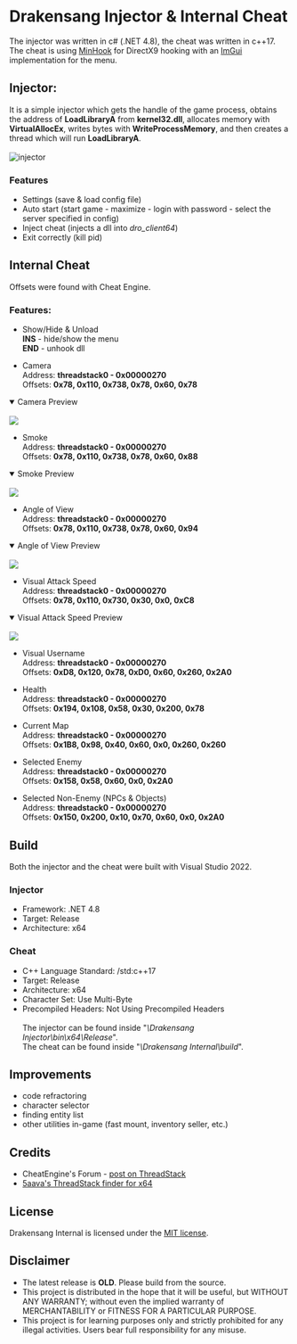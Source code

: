 # Drakensang Injector & Internal Cheat

The injector was written in c# (.NET 4.8), the cheat was written in c++17. The cheat is using [MinHook](https://github.com/TsudaKageyu/minhook) for DirectX9 hooking with an [ImGui](https://github.com/ocornut/imgui) implementation for the menu.

## Injector:
It is a simple injector which gets the handle of the game process, obtains the address of **LoadLibraryA** from **kernel32.dll**, allocates memory with **VirtualAllocEx**, writes bytes with **WriteProcessMemory**, and then creates a thread which will run **LoadLibraryA**.<br><br>
![injector](https://raw.githubusercontent.com/N3agu/Drakensang-Internal/main/images/injector.png)

### Features
- Settings (save & load config file)
- Auto start (start game - maximize - login with password - select the server specified in config)
- Inject cheat (injects a dll into *dro_client64*)
- Exit correctly (kill pid)

## Internal Cheat
Offsets were found with Cheat Engine.

### Features:
- Show/Hide & Unload<br>
**INS** - hide/show the menu<br>
**END** - unhook dll

- Camera<br>
Address: **threadstack0 - 0x00000270**<br>
Offsets: **0x78, 0x110, 0x738, 0x78, 0x60, 0x78**
<details open>
<summary>Camera Preview</summary>
<br>
<img src="https://raw.githubusercontent.com/N3agu/Drakensang-Internal/main/images/camera.png">
</details>

- Smoke<br>
Address: **threadstack0 - 0x00000270**<br>
Offsets: **0x78, 0x110, 0x738, 0x78, 0x60, 0x88**
<details open>
<summary>Smoke Preview</summary>
<br>
<img src="https://raw.githubusercontent.com/N3agu/Drakensang-Internal/main/images/smoke.png">
</details>

- Angle of View<br>
Address: **threadstack0 - 0x00000270**<br>
Offsets: **0x78, 0x110, 0x738, 0x78, 0x60, 0x94**
<details open>
<summary>Angle of View Preview</summary>
<br>
<img src="https://raw.githubusercontent.com/N3agu/Drakensang-Internal/main/images/angle.png">
</details>

- Visual Attack Speed<br>
Address: **threadstack0 - 0x00000270**<br>
Offsets: **0x78, 0x110, 0x730, 0x30, 0x0, 0xC8**
<details open>
<summary>Visual Attack Speed Preview</summary>
<br>
<img src="https://raw.githubusercontent.com/N3agu/Drakensang-Internal/main/images/attackspeed.gif">
</details>

- Visual Username<br>
Address: **threadstack0 - 0x00000270**<br>
Offsets: **0xD8, 0x120, 0x78, 0xD0, 0x60, 0x260, 0x2A0**

- Health<br>
Address: **threadstack0 - 0x00000270**<br>
Offsets: **0x194, 0x108, 0x58, 0x30, 0x200, 0x78**

- Current Map<br>
Address: **threadstack0 - 0x00000270**<br>
Offsets: **0x1B8, 0x98, 0x40, 0x60, 0x0, 0x260, 0x260**

- Selected Enemy<br>
Address: **threadstack0 - 0x00000270**<br>
Offsets: **0x158, 0x58, 0x60, 0x0, 0x2A0**

- Selected Non-Enemy (NPCs & Objects)<br>
Address: **threadstack0 - 0x00000270**<br>
Offsets: **0x150, 0x200, 0x10, 0x70, 0x60, 0x0, 0x2A0**

## Build
Both the injector and the cheat were built with Visual Studio 2022.

### Injector
- Framework: .NET 4.8<br>
- Target: Release<br>
- Architecture: x64

### Cheat
- C++ Language Standard: /std:c++17<br>
- Target: Release<br>
- Architecture: x64<br>
- Character Set: Use Multi-Byte<br>
- Precompiled Headers: Not Using Precompiled Headers<br><br>
The injector can be found inside "*\Drakensang Injector\bin\x64\Release*".<br>
The cheat can be found inside "*\Drakensang Internal\build*".

## Improvements
- code refractoring
- character selector
- finding entity list
- other utilities in-game (fast mount, inventory seller, etc.)

## Credits
- CheatEngine's Forum - [post on ThreadStack](https://forum.cheatengine.org/viewtopic.php?p=5487976#5487976)
- [5aava's ThreadStack finder for x64](https://github.com/5aava/cheatengine-threadstack-finder-x64)

## License
Drakensang Internal is licensed under the [MIT license](https://github.com/N3agu/Drakensang-Internal/blob/main/LICENSE).

## Disclaimer
- The latest release is **OLD**. Please build from the source.
- This project is distributed in the hope that it will be useful, but WITHOUT ANY WARRANTY; without even the implied warranty of MERCHANTABILITY or FITNESS FOR A PARTICULAR PURPOSE.
- This project is for learning purposes only and strictly prohibited for any illegal activities. Users bear full responsibility for any misuse.
